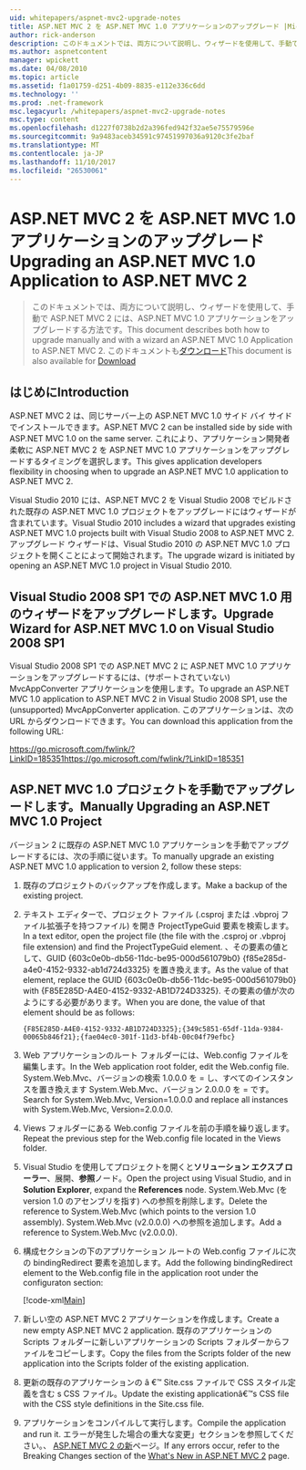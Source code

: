 ```yaml
---
uid: whitepapers/aspnet-mvc2-upgrade-notes
title: ASP.NET MVC 2 を ASP.NET MVC 1.0 アプリケーションのアップグレード |Microsoft ドキュメント
author: rick-anderson
description: このドキュメントでは、両方について説明し、ウィザードを使用して、手動で ASP.NET MVC 2 には、ASP.NET MVC 1.0 アプリケーションをアップグレードする方法です。 このドキュメントも d を使用しています.
ms.author: aspnetcontent
manager: wpickett
ms.date: 04/08/2010
ms.topic: article
ms.assetid: f1a01759-d251-4b09-8835-e112e336c6dd
ms.technology: ''
ms.prod: .net-framework
msc.legacyurl: /whitepapers/aspnet-mvc2-upgrade-notes
msc.type: content
ms.openlocfilehash: d1227f0738b2d2a396fed942f32ae5e75579596e
ms.sourcegitcommit: 9a9483aceb34591c97451997036a9120c3fe2baf
ms.translationtype: MT
ms.contentlocale: ja-JP
ms.lasthandoff: 11/10/2017
ms.locfileid: "26530061"
---
```

<a name="upgrading-an-aspnet-mvc-10-application-to-aspnet-mvc-2"></a><span data-ttu-id="16fc2-104">ASP.NET MVC 2 を ASP.NET MVC 1.0 アプリケーションのアップグレード</span><span class="sxs-lookup"><span data-stu-id="16fc2-104">Upgrading an ASP.NET MVC 1.0 Application to ASP.NET MVC 2</span></span>
====================
> <span data-ttu-id="16fc2-105">このドキュメントでは、両方について説明し、ウィザードを使用して、手動で ASP.NET MVC 2 には、ASP.NET MVC 1.0 アプリケーションをアップグレードする方法です。</span><span class="sxs-lookup"><span data-stu-id="16fc2-105">This document describes both how to upgrade manually and with a wizard an ASP.NET MVC 1.0 Application to ASP.NET MVC 2.</span></span> <span data-ttu-id="16fc2-106">このドキュメントも[ダウンロード](https://download.microsoft.com/download/F/1/6/F16F9AF9-8EF4-4845-BC97-639791D5699C/MVC2-Upgrade-Notes.pdf)</span><span class="sxs-lookup"><span data-stu-id="16fc2-106">This document is also available for [Download](https://download.microsoft.com/download/F/1/6/F16F9AF9-8EF4-4845-BC97-639791D5699C/MVC2-Upgrade-Notes.pdf)</span></span>


## <a name="introduction"></a><span data-ttu-id="16fc2-107">はじめに</span><span class="sxs-lookup"><span data-stu-id="16fc2-107">Introduction</span></span>

<span data-ttu-id="16fc2-108">ASP.NET MVC 2 は、同じサーバー上の ASP.NET MVC 1.0 サイド バイ サイドでインストールできます。</span><span class="sxs-lookup"><span data-stu-id="16fc2-108">ASP.NET MVC 2 can be installed side by side with ASP.NET MVC 1.0 on the same server.</span></span> <span data-ttu-id="16fc2-109">これにより、アプリケーション開発者柔軟に ASP.NET MVC 2 を ASP.NET MVC 1.0 アプリケーションをアップグレードするタイミングを選択します。</span><span class="sxs-lookup"><span data-stu-id="16fc2-109">This gives application developers flexibility in choosing when to upgrade an ASP.NET MVC 1.0 application to ASP.NET MVC 2.</span></span>

<span data-ttu-id="16fc2-110">Visual Studio 2010 には、ASP.NET MVC 2 を Visual Studio 2008 でビルドされた既存の ASP.NET MVC 1.0 プロジェクトをアップグレードにはウィザードが含まれています。</span><span class="sxs-lookup"><span data-stu-id="16fc2-110">Visual Studio 2010 includes a wizard that upgrades existing ASP.NET MVC 1.0 projects built with Visual Studio 2008 to ASP.NET MVC 2.</span></span> <span data-ttu-id="16fc2-111">アップグレード ウィザードは、Visual Studio 2010 の ASP.NET MVC 1.0 プロジェクトを開くことによって開始されます。</span><span class="sxs-lookup"><span data-stu-id="16fc2-111">The upgrade wizard is initiated by opening an ASP.NET MVC 1.0 project in Visual Studio 2010.</span></span>

## <a name="upgrade-wizard-for-aspnet-mvc-10-on-visual-studio-2008-sp1"></a><span data-ttu-id="16fc2-112">Visual Studio 2008 SP1 での ASP.NET MVC 1.0 用のウィザードをアップグレードします。</span><span class="sxs-lookup"><span data-stu-id="16fc2-112">Upgrade Wizard for ASP.NET MVC 1.0 on Visual Studio 2008 SP1</span></span>

<span data-ttu-id="16fc2-113">Visual Studio 2008 SP1 での ASP.NET MVC 2 に ASP.NET MVC 1.0 アプリケーションをアップグレードするには、(サポートされていない) MvcAppConverter アプリケーションを使用します。</span><span class="sxs-lookup"><span data-stu-id="16fc2-113">To upgrade an ASP.NET MVC 1.0 application to ASP.NET MVC 2 in Visual Studio 2008 SP1, use the (unsupported) MvcAppConverter application.</span></span> <span data-ttu-id="16fc2-114">このアプリケーションは、次の URL からダウンロードできます。</span><span class="sxs-lookup"><span data-stu-id="16fc2-114">You can download this application from the following URL:</span></span>

[<span data-ttu-id="16fc2-115">https://go.microsoft.com/fwlink/?LinkID=185351</span><span class="sxs-lookup"><span data-stu-id="16fc2-115">https://go.microsoft.com/fwlink/?LinkID=185351</span></span>](https://go.microsoft.com/fwlink/?LinkID=185351)

## <a name="manually-upgrading-an-aspnet-mvc-10-project"></a><span data-ttu-id="16fc2-116">ASP.NET MVC 1.0 プロジェクトを手動でアップグレードします。</span><span class="sxs-lookup"><span data-stu-id="16fc2-116">Manually Upgrading an ASP.NET MVC 1.0 Project</span></span>

<span data-ttu-id="16fc2-117">バージョン 2 に既存の ASP.NET MVC 1.0 アプリケーションを手動でアップグレードするには、次の手順に従います。</span><span class="sxs-lookup"><span data-stu-id="16fc2-117">To manually upgrade an existing ASP.NET MVC 1.0 application to version 2, follow these steps:</span></span>

1. <span data-ttu-id="16fc2-118">既存のプロジェクトのバックアップを作成します。</span><span class="sxs-lookup"><span data-stu-id="16fc2-118">Make a backup of the existing project.</span></span>
2. <span data-ttu-id="16fc2-119">テキスト エディターで、プロジェクト ファイル (.csproj または .vbproj ファイル拡張子を持つファイル) を開き ProjectTypeGuid 要素を検索します。</span><span class="sxs-lookup"><span data-stu-id="16fc2-119">In a text editor, open the project file (the file with the .csproj or .vbproj file extension) and find the ProjectTypeGuid element.</span></span> <span data-ttu-id="16fc2-120">、その要素の値として、GUID {603c0e0b-db56-11dc-be95-000d561079b0} {f85e285d-a4e0-4152-9332-ab1d724d3325} を置き換えます。</span><span class="sxs-lookup"><span data-stu-id="16fc2-120">As the value of that element, replace the GUID {603c0e0b-db56-11dc-be95-000d561079b0} with {F85E285D-A4E0-4152-9332-AB1D724D3325}.</span></span> <span data-ttu-id="16fc2-121">その要素の値が次のようにする必要があります。</span><span class="sxs-lookup"><span data-stu-id="16fc2-121">When you are done, the value of that element should be as follows:</span></span> 

    `{F85E285D-A4E0-4152-9332-AB1D724D3325};{349c5851-65df-11da-9384-00065b846f21};{fae04ec0-301f-11d3-bf4b-00c04f79efbc}`
3. <span data-ttu-id="16fc2-122">Web アプリケーションのルート フォルダーには、Web.config ファイルを編集します。</span><span class="sxs-lookup"><span data-stu-id="16fc2-122">In the Web application root folder, edit the Web.config file.</span></span> <span data-ttu-id="16fc2-123">System.Web.Mvc、バージョンの検索 1.0.0.0 を = し、すべてのインスタンスを置き換えます System.Web.Mvc、バージョン 2.0.0.0 を = です。</span><span class="sxs-lookup"><span data-stu-id="16fc2-123">Search for System.Web.Mvc, Version=1.0.0.0 and replace all instances with System.Web.Mvc, Version=2.0.0.0.</span></span>
4. <span data-ttu-id="16fc2-124">Views フォルダーにある Web.config ファイルを前の手順を繰り返します。</span><span class="sxs-lookup"><span data-stu-id="16fc2-124">Repeat the previous step for the Web.config file located in the Views folder.</span></span>
5. <span data-ttu-id="16fc2-125">Visual Studio を使用してプロジェクトを開くと**ソリューション エクスプ ローラー**、展開、**参照**ノード。</span><span class="sxs-lookup"><span data-stu-id="16fc2-125">Open the project using Visual Studio, and in **Solution Explorer**, expand the **References** node.</span></span> <span data-ttu-id="16fc2-126">System.Web.Mvc (を version 1.0 のアセンブリを指す) への参照を削除します。</span><span class="sxs-lookup"><span data-stu-id="16fc2-126">Delete the reference to System.Web.Mvc (which points to the version 1.0 assembly).</span></span> <span data-ttu-id="16fc2-127">System.Web.Mvc (v2.0.0.0) への参照を追加します。</span><span class="sxs-lookup"><span data-stu-id="16fc2-127">Add a reference to System.Web.Mvc (v2.0.0.0).</span></span>
6. <span data-ttu-id="16fc2-128">構成セクションの下のアプリケーション ルートの Web.config ファイルに次の bindingRedirect 要素を追加します。</span><span class="sxs-lookup"><span data-stu-id="16fc2-128">Add the following bindingRedirect element to the Web.config file in the application root under the configuraton section:</span></span>   

    [!code-xml[Main](aspnet-mvc2-upgrade-notes/samples/sample1.xml)]
7. <span data-ttu-id="16fc2-129">新しい空の ASP.NET MVC 2 アプリケーションを作成します。</span><span class="sxs-lookup"><span data-stu-id="16fc2-129">Create a new empty ASP.NET MVC 2 application.</span></span> <span data-ttu-id="16fc2-130">既存のアプリケーションの Scripts フォルダーに新しいアプリケーションの Scripts フォルダーからファイルをコピーします。</span><span class="sxs-lookup"><span data-stu-id="16fc2-130">Copy the files from the Scripts folder of the new application into the Scripts folder of the existing application.</span></span>
8. <span data-ttu-id="16fc2-131">更新の既存のアプリケーションの â €™ Site.css ファイルで CSS スタイル定義を含む s CSS ファイル。</span><span class="sxs-lookup"><span data-stu-id="16fc2-131">Update the existing applicationâ€™s CSS file with the CSS style definitions in the Site.css file.</span></span>
9. <span data-ttu-id="16fc2-132">アプリケーションをコンパイルして実行します。</span><span class="sxs-lookup"><span data-stu-id="16fc2-132">Compile the application and run it.</span></span> <span data-ttu-id="16fc2-133">エラーが発生した場合の重大な変更」セクションを参照してください。、 [ASP.NET MVC 2 の新](https://go.microsoft.com/fwlink/?LinkID=185038)ページ。</span><span class="sxs-lookup"><span data-stu-id="16fc2-133">If any errors occur, refer to the Breaking Changes section of the [What's New in ASP.NET MVC 2](https://go.microsoft.com/fwlink/?LinkID=185038) page.</span></span>

